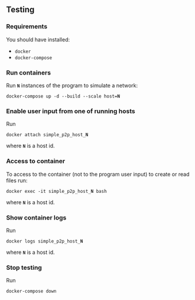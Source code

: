 ## Testing

### Requirements

You should have installed:

- `docker`
- `docker-compose`

### Run containers

Run **`N`** instances of the program to simulate a network:

`docker-compose up -d --build --scale host=`**`N`**

### Enable user input from one of running hosts

Run

`docker attach simple_p2p_host_`**`N`**

where **`N`** is a host id.

### Access to container

To access to the container (not to the program user input) to create or read files run:

`docker exec -it simple_p2p_host_`**`N`**` bash`

where **`N`** is a host id.

### Show container logs

Run

`docker logs simple_p2p_host_`**`N`**

where **`N`** is a host id.

### Stop testing
Run

`docker-compose down`

